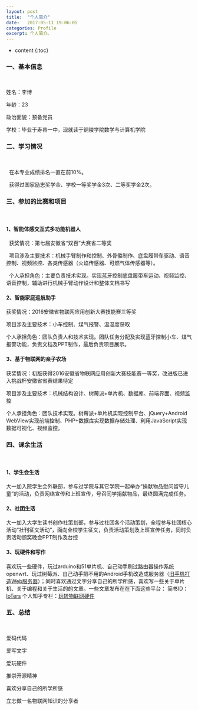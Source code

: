 ```yaml
---
layout: post
title:  "个人简介"
date:   2017-05-11 19:06:05
categories: Profile
excerpt: 个人简介。
---
```


* content
{:toc}



### 一、基本信息


<br/>


   姓名：李博
   
   年龄：23
   
   政治面貌：预备党员
   
   学校：毕业于寿县一中，现就读于铜陵学院数学与计算机学院

   
### 二、学习情况

<br/>

   在本专业成绩排名一直在前10%。

   获得过国家励志奖学金、学校一等奖学金3次、二等奖学金2次。
   
   
### 三、参加的比赛和项目
<br/>

#### 1、智能体感交互式多功能机器人

    获奖情况：第七届安徽省“双百”大赛省二等奖
    
    项目涉及主要技术：机械手臂制作和控制、外骨骼制作、底盘履带车驱动、语音控制、视频监控、各类传感器（火焰传感器、可燃气体传感器等）。
   
   个人承担角色：主要负责技术实现。实现蓝牙控制底盘履带车运动、视频监控、语音控制，辅助进行机械手臂动作设计和整体文档书写



#### 2、智能家庭巡航助手

   获奖情况：2016安徽省物联网应用创新大赛技能赛三等奖

   项目涉及主要技术：小车控制、煤气报警、温湿度获取

   个人承担角色：团队负责人和技术实现。团队任务分配及实现蓝牙控制小车、煤气报警功能，负责文档及PPT制作，最后负责项目展示。

#### 3、基于物联网的亲子农场

   获奖情况：初版获得2016安徽省物联网应用创新大赛技能赛一等奖，改进版已进入挑战杯安徽省省赛结果待定

   项目涉及主要技术：机械结构设计、树莓派+单片机、数据库、前端界面、视频监控

   个人承担角色：团队技术实现。树莓派+单片机实现控制平台、jQuery+Android WebView实现前端控制、PHP+数据库实现数据存储处理、利用JavaScript实现数据可视化、视频监控。


### 四、课余生活
<br/>

#### 1、学生会生活

   大一加入院学生会外联部，参与过学院与其它学院一起举办“捐献物品慰问留守儿童”的活动，负责网络宣传和上班宣传，号召同学捐献物品，最终圆满完成任务。

#### 2、社团生活

   大一加入大学生读书创作社策划部，参与过社团各个活动策划，全程参与社团核心活动“社刊征文活动”，面向全校学生征文，负责活动策划及上班宣传任务，同时负责活动颁奖晚会PPT制作及台控

#### 3、玩硬件和写作

   喜欢玩一些硬件，玩过arduino和51单片机、自己动手刷过路由器操作系统openwrt、玩过树莓派、自己动手把不用的Android手机改造成服务器（[旧手机打造Web服务器](http://www.jianshu.com/p/934c3c35abc4)）；同时喜欢通过文字分享自己的所学所感，喜欢写一些关于单片机、关于编程和关于生活的的文章。一些文章发布在在下面这些平台：
  简书ID：[IoTers](http://www.jianshu.com/users/e67611a6379b/)
  个人知乎专栏：[玩转物联网硬件](https://zhuanlan.zhihu.com/ioters)

### 五、总结
<br/>

   爱码代码 
   
   爱写文字 
   
   爱玩硬件
   
   推崇开源精神
   
   喜欢分享自己的所学所感 
   
   立志做一名物联网知识的分享者
   






